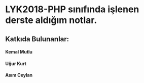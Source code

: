 # LYK2018-PHP sınıfında işlenen derste aldığım notlar.

## Katkıda Bulunanlar:
#### Kemal Mutlu
#### Uğur Kurt
#### Asım Ceylan
